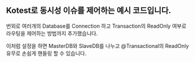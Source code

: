 ## Kotest로 동시성 이슈를 제어하는 예시 코드입니다.
번외로 여러개의 Database를 Connection 하고 Transaction의 ReadOnly 여부로 라우팅을 제어하는 방법까지 추가했습니다.

이처럼 설정을 하면 MasterDB와 SlaveDB를 나누고 @Transactional의 ReadOnly 유무로 손쉽게 핸들링 할 수 있습니다.
